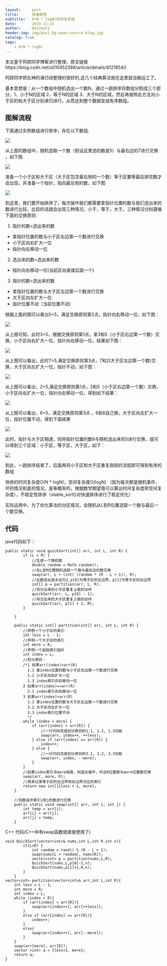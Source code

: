 ```yaml
---
layout:     post
title:      快速排序
subtitle:   O(N * logN)时间复杂度
date:       2019-11-15
author:     AIaimuti
header-img: img/post-bg-open-source-blog.jpg
catalog: true
tags:
    - O(N * logN)
---
```



本文基于阿顾同学博客进行整理，原文链接https://blog.csdn.net/u010452388/article/details/81218540

阿顾同学把左神的课已经整理的很好的,这几个经典算法我在这里就当搬运工了。

基本思想是：从一个数组中随机选出一个数N，通过一趟排序将数组分割成三个部分，1、小于N的区域 2、等于N的区域 3、大于N的区域，然后再按照此方法对小于区的和大于区分别递归进行，从而达到整个数据变成有序数组。

## 图解流程

下面通过实例数组进行排序，存在以下数组:

![](https://img-blog.csdn.net/20180726150438980?watermark/2/text/aHR0cHM6Ly9ibG9nLmNzZG4ubmV0L3UwMTA0NTIzODg=/font/5a6L5L2T/fontsize/400/fill/I0JBQkFCMA==/dissolve/70)

从上面的数组中，随机选取一个数（假设这里选的数是5）与最右边的7进行交换 ，如下图

![](https://img-blog.csdn.net/2018072615070367?watermark/2/text/aHR0cHM6Ly9ibG9nLmNzZG4ubmV0L3UwMTA0NTIzODg=/font/5a6L5L2T/fontsize/400/fill/I0JBQkFCMA==/dissolve/70)

准备一个小于区和大于区（大于区包含最右侧的一个数）等于区要等最后排完数才会出现，并准备一个指针，指向最左侧的数，如下图

![](https://img-blog.csdn.net/20180726150924373?watermark/2/text/aHR0cHM6Ly9ibG9nLmNzZG4ubmV0L3UwMTA0NTIzODg=/font/5a6L5L2T/fontsize/400/fill/I0JBQkFCMA==/dissolve/70)

到这里，我们要开始排序了，每次操作我们都需要拿指针位置的数与我们选出来的数进行比较，比较的话就会出现三种情况，小于，等于，大于。三种情况分别遵循下面的交换原则:

1. 指针的数<选出来的数
+ 拿指针位置的数与小于区右边第一个数进行交换
+ 小于区向右扩大一位
+ 指针向右移动一位

2. 选出来的数=选出来的数
+ 指针向右移动一位(当前区向直接后跳一个)

3. 指针的数>选出来的数
+ 拿指针位置的数与大于区左边第一个数进行交换
+ 大于区向左扩大一位
+ 指针位置不动（当前位置不动）

根据上面的图可以看出5=5，满足交换原则第2点，指针向右移动一位，如下图：

![](https://img-blog.csdn.net/20180726151243120?watermark/2/text/aHR0cHM6Ly9ibG9nLmNzZG4ubmV0L3UwMTA0NTIzODg=/font/5a6L5L2T/fontsize/400/fill/I0JBQkFCMA==/dissolve/70)

从上图可知，此时3<5，根据交换原则第1点，拿3和5（小于区右边第一个数）交换，小于区向右扩大一位，指针向右移动一位，结果如下图：

![](https://img-blog.csdn.net/20180726151937689?watermark/2/text/aHR0cHM6Ly9ibG9nLmNzZG4ubmV0L3UwMTA0NTIzODg=/font/5a6L5L2T/fontsize/400/fill/I0JBQkFCMA==/dissolve/70)

从上图可以看出，此时7>5,满足交换原则第3点，7和2(大于区左边第一个数)交换，大于区向左扩大一位，指针不动，如下图：

![](https://img-blog.csdn.net/20180726152651255?watermark/2/text/aHR0cHM6Ly9ibG9nLmNzZG4ubmV0L3UwMTA0NTIzODg=/font/5a6L5L2T/fontsize/400/fill/I0JBQkFCMA==/dissolve/70)

从上图可以看出，2<5,满足交换原则第1点，2和5（小于区右边第一个数）交换，小于区向右扩大一位，指针向右移动一位，得到如下结果：

![](https://img-blog.csdn.net/20180726154237901?watermark/2/text/aHR0cHM6Ly9ibG9nLmNzZG4ubmV0L3UwMTA0NTIzODg=/font/5a6L5L2T/fontsize/400/fill/I0JBQkFCMA==/dissolve/70)

从上图可以看出，6>5，满足交换原则第3点 ，6和6自己换，大于区向左扩大一位，指针位置不动，得到下面结果

![](https://img-blog.csdn.net/20180726154555130?watermark/2/text/aHR0cHM6Ly9ibG9nLmNzZG4ubmV0L3UwMTA0NTIzODg=/font/5a6L5L2T/fontsize/400/fill/I0JBQkFCMA==/dissolve/70)

此时，指针与大于区相遇，则将指针位置的数6与随机选出来的5进行交换，就可以得到三个区域：小于区，等于区，大于区，如下：

![](https://img-blog.csdn.net/20180726155235963?watermark/2/text/aHR0cHM6Ly9ibG9nLmNzZG4ubmV0L3UwMTA0NTIzODg=/font/5a6L5L2T/fontsize/400/fill/I0JBQkFCMA==/dissolve/70)

 到此，一趟排序结束了，后面再将小于区和大于区重复刚刚的流程即可得到有序的数组

快排的时间复杂度O(N * logN)，空间复杂度O(logN) （因为每次都是随机事件，坏的情况和差的情况，是等概率的，根据数学期望值可以算出时间复杂度和空间复杂度），不稳定性排序（stable_sort()对快速排序进行了稳定优化）

实际运用中，为了优化算法的分区情况，会随机从L到R位置选取一个数与最后一个数交换。

## 代码
java代码如下：
```
public static void quickSort(int[] arr, int L, int R) {
        if (L < R) {
            //生成一个随机数
            double random = Math.random();
            //在L至R位置随机选取一个数与最右边的数交换
            swap(arr, L + (int) (random * (R - L + 1)), R);
            //此数组长度永远为2,p[0]为等于区的左边界，p[1]为等于区的右边界
            int[] p = partition(arr, L, R);
            //将分出来的小于区重复上面的动作
            quickSort(arr, L, p[0] - 1);
            //将分出来的大于区重复上面的动作
            quickSort(arr, p[1] + 1, R);
        }
 
    }
 
    public static int[] partition(int[] arr, int L, int R) {
        //声明一个小于区的索引
        int less = L - 1;
        //声明一个大于区的索引
        int more = R;
        //声明一个起始索引指针
        int index = L;
        //划分原则：
        /*1 如果arr(index)<arr(R)
          1.1 拿index位置的数与小于区右边第一个数进行交换
          1.2 小于区向右扩大一位
          1.3 index索引向右移动一位
        2 如果arr(index)==arr(R)
          2.1 index索引向右移动一位
        3 如果arr(index)>arr(R)
          3.1 拿index位置的数与大于区左边第一个数进行交换
          3.2 大于区向左扩大一位
          3.3 index索引位置不动
          */
        while (index < more) {
            if (arr[index] < arr[R]) {
                //一行代码完成划分原则的1.1, 1.2, 1.3功能
                swap(arr, index++, ++less);
            } else if (arr[index] == arr[R]) {
                index++;
            } else {
                //一行代码完成划分原则的3.1, 3.2, 3.3功能
                swap(arr, index, --more);
            }
        }
        //如果index索引与more相遇，则退出循环，并且R位置数与more位置数交换
        swap(arr, more, R);
        //用来记录等于区的左边界和右边界对应的索引
        return new int[]{less + 1, more};
    }
 
    //将数组中索引i和j的数进行交换
    public static void swap(int[] arr, int i, int j) {
        int temp = arr[i];
        arr[i] = arr[j];
        arr[j] = temp;
    }
```
C++ 代码(C++中有swap函数就直接使用了) 

```
void QuickSort(vector<int>& nums,int L,int R,int n){
        if(L<R) {
            int random = rand() % (R - L + 1);
            swap(nums[L + random], nums[R]);
            vector<int> p = partition(nums,L,R);
            QuickSort(nums,L,p[0]-1,n);
            QuickSort(nums,p[1]+1,R,n);
        }
    }
vector<int> partition(vector<int>& arr,int L,int R){
    int less = L - 1;
    int more = R;
    int index = L;
    while (index < R){
        if (arr[index] < arr[R]){
            swap(arr[index++], arr[++less]);
        }
        else if (arr[index] == arr[R]){
            index++;
        }
        else{
            swap(arr[index++], arr[--more]);
        }
    }
    swap(arr[more], arr[R]);
    vector <int> a = {less+1, more};
    return a;
}
```
